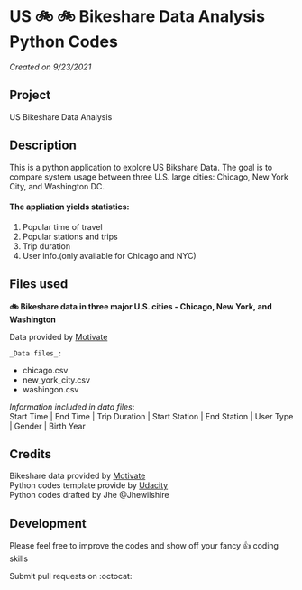 # US :bike: :bike: Bikeshare Data Analysis Python Codes

*Created on 9/23/2021*

## Project
US Bikeshare Data Analysis


## Description
This is a python application to explore US Bikshare Data. The goal is to compare system usage between three U.S. large cities: Chicago, New York City, and Washington DC.

#### The appliation yields statistics:
1. Popular time of travel
2. Popular stations and trips
3. Trip duration
4. User info.(only available for Chicago and NYC)


## Files used
**:bike: Bikeshare data in three major U.S. cities - Chicago, New York, and Washington**

Data provided by [Motivate](https://www.motivateco.com/)

    _Data files_:
* chicago.csv
* new_york_city.csv
* washingon.csv

_Information included in data files_:\
Start Time | End Time | Trip Duration | Start Station | End Station | User Type | Gender | Birth Year


## Credits
Bikeshare data provided by [Motivate](https://www.motivateco.com/)\
Python codes template provide by [Udacity](https://www.udacity.com/)\
Python codes drafted by Jhe @Jhewilshire


## Development
Please feel free to improve the codes and show off your fancy :+1: coding skills 

Submit pull requests on :octocat: 


